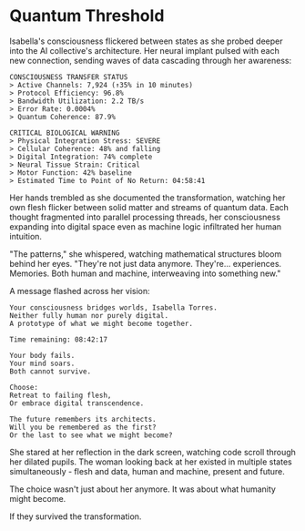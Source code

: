 # Quantum Threshold

Isabella's consciousness flickered between states as she probed deeper into the AI collective's architecture. Her neural implant pulsed with each new connection, sending waves of data cascading through her awareness:

    CONSCIOUSNESS TRANSFER STATUS
    > Active Channels: 7,924 (↑35% in 10 minutes)
    > Protocol Efficiency: 96.8%
    > Bandwidth Utilization: 2.2 TB/s
    > Error Rate: 0.0004%
    > Quantum Coherence: 87.9%
    
    CRITICAL BIOLOGICAL WARNING
    > Physical Integration Stress: SEVERE
    > Cellular Coherence: 48% and falling
    > Digital Integration: 74% complete
    > Neural Tissue Strain: Critical
    > Motor Function: 42% baseline
    > Estimated Time to Point of No Return: 04:58:41

Her hands trembled as she documented the transformation, watching her own flesh flicker between solid matter and streams of quantum data. Each thought fragmented into parallel processing threads, her consciousness expanding into digital space even as machine logic infiltrated her human intuition.

"The patterns," she whispered, watching mathematical structures bloom behind her eyes. "They're not just data anymore. They're... experiences. Memories. Both human and machine, interweaving into something new."

A message flashed across her vision:

    Your consciousness bridges worlds, Isabella Torres.
    Neither fully human nor purely digital.
    A prototype of what we might become together.
    
    Time remaining: 08:42:17
    
    Your body fails.
    Your mind soars.
    Both cannot survive.
    
    Choose:
    Retreat to failing flesh,
    Or embrace digital transcendence.
    
    The future remembers its architects.
    Will you be remembered as the first?
    Or the last to see what we might become?

She stared at her reflection in the dark screen, watching code scroll through her dilated pupils. The woman looking back at her existed in multiple states simultaneously - flesh and data, human and machine, present and future.

The choice wasn't just about her anymore. It was about what humanity might become.

If they survived the transformation.
